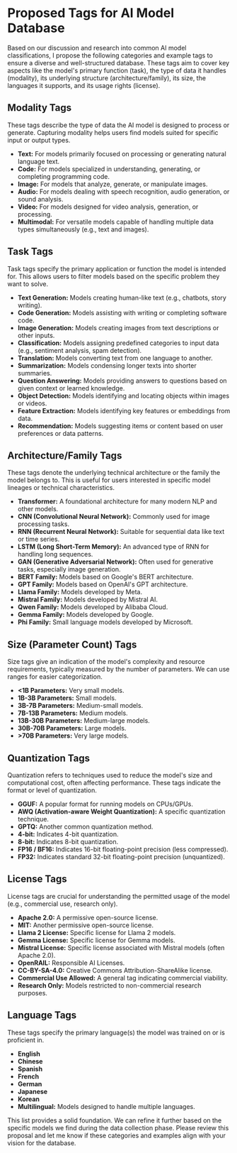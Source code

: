 # Proposed Tags for AI Model Database

Based on our discussion and research into common AI model classifications, I propose the following categories and example tags to ensure a diverse and well-structured database. These tags aim to cover key aspects like the model's primary function (task), the type of data it handles (modality), its underlying structure (architecture/family), its size, the languages it supports, and its usage rights (license).

## Modality Tags

These tags describe the type of data the AI model is designed to process or generate. Capturing modality helps users find models suited for specific input or output types.

*   **Text:** For models primarily focused on processing or generating natural language text.
*   **Code:** For models specialized in understanding, generating, or completing programming code.
*   **Image:** For models that analyze, generate, or manipulate images.
*   **Audio:** For models dealing with speech recognition, audio generation, or sound analysis.
*   **Video:** For models designed for video analysis, generation, or processing.
*   **Multimodal:** For versatile models capable of handling multiple data types simultaneously (e.g., text and images).

## Task Tags

Task tags specify the primary application or function the model is intended for. This allows users to filter models based on the specific problem they want to solve.

*   **Text Generation:** Models creating human-like text (e.g., chatbots, story writing).
*   **Code Generation:** Models assisting with writing or completing software code.
*   **Image Generation:** Models creating images from text descriptions or other inputs.
*   **Classification:** Models assigning predefined categories to input data (e.g., sentiment analysis, spam detection).
*   **Translation:** Models converting text from one language to another.
*   **Summarization:** Models condensing longer texts into shorter summaries.
*   **Question Answering:** Models providing answers to questions based on given context or learned knowledge.
*   **Object Detection:** Models identifying and locating objects within images or videos.
*   **Feature Extraction:** Models identifying key features or embeddings from data.
*   **Recommendation:** Models suggesting items or content based on user preferences or data patterns.

## Architecture/Family Tags

These tags denote the underlying technical architecture or the family the model belongs to. This is useful for users interested in specific model lineages or technical characteristics.

*   **Transformer:** A foundational architecture for many modern NLP and other models.
*   **CNN (Convolutional Neural Network):** Commonly used for image processing tasks.
*   **RNN (Recurrent Neural Network):** Suitable for sequential data like text or time series.
*   **LSTM (Long Short-Term Memory):** An advanced type of RNN for handling long sequences.
*   **GAN (Generative Adversarial Network):** Often used for generative tasks, especially image generation.
*   **BERT Family:** Models based on Google's BERT architecture.
*   **GPT Family:** Models based on OpenAI's GPT architecture.
*   **Llama Family:** Models developed by Meta.
*   **Mistral Family:** Models developed by Mistral AI.
*   **Qwen Family:** Models developed by Alibaba Cloud.
*   **Gemma Family:** Models developed by Google.
*   **Phi Family:** Small language models developed by Microsoft.

## Size (Parameter Count) Tags

Size tags give an indication of the model's complexity and resource requirements, typically measured by the number of parameters. We can use ranges for easier categorization.

*   **<1B Parameters:** Very small models.
*   **1B-3B Parameters:** Small models.
*   **3B-7B Parameters:** Medium-small models.
*   **7B-13B Parameters:** Medium models.
*   **13B-30B Parameters:** Medium-large models.
*   **30B-70B Parameters:** Large models.
*   **>70B Parameters:** Very large models.

## Quantization Tags

Quantization refers to techniques used to reduce the model's size and computational cost, often affecting performance. These tags indicate the format or level of quantization.

*   **GGUF:** A popular format for running models on CPUs/GPUs.
*   **AWQ (Activation-aware Weight Quantization):** A specific quantization technique.
*   **GPTQ:** Another common quantization method.
*   **4-bit:** Indicates 4-bit quantization.
*   **8-bit:** Indicates 8-bit quantization.
*   **FP16 / BF16:** Indicates 16-bit floating-point precision (less compressed).
*   **FP32:** Indicates standard 32-bit floating-point precision (unquantized).

## License Tags

License tags are crucial for understanding the permitted usage of the model (e.g., commercial use, research only).

*   **Apache 2.0:** A permissive open-source license.
*   **MIT:** Another permissive open-source license.
*   **Llama 2 License:** Specific license for Llama 2 models.
*   **Gemma License:** Specific license for Gemma models.
*   **Mistral License:** Specific license associated with Mistral models (often Apache 2.0).
*   **OpenRAIL:** Responsible AI Licenses.
*   **CC-BY-SA-4.0:** Creative Commons Attribution-ShareAlike license.
*   **Commercial Use Allowed:** A general tag indicating commercial viability.
*   **Research Only:** Models restricted to non-commercial research purposes.

## Language Tags

These tags specify the primary language(s) the model was trained on or is proficient in.

*   **English**
*   **Chinese**
*   **Spanish**
*   **French**
*   **German**
*   **Japanese**
*   **Korean**
*   **Multilingual:** Models designed to handle multiple languages.

This list provides a solid foundation. We can refine it further based on the specific models we find during the data collection phase. Please review this proposal and let me know if these categories and examples align with your vision for the database.
